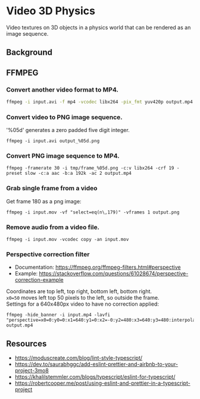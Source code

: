 # Video 3D Physics

Video textures on 3D objects in a physics world that can be rendered as an image sequence.

## Background

## FFMPEG

### Convert another video format to MP4.

```bash
ffmpeg -i input.avi -f mp4 -vcodec libx264 -pix_fmt yuv420p output.mp4
```

### Convert video to PNG image sequence.
'%05d' generates a zero padded five digit integer.

```
ffmpeg -i input.avi output_%05d.png
```

### Convert PNG image sequence to MP4.

```
ffmpeg -framerate 30 -i tmp/frame_%05d.png -c:v libx264 -crf 19 -preset slow -c:a aac -b:a 192k -ac 2 output.mp4
```

### Grab single frame from a video

Get frame 180 as a png image:

```
ffmpeg -i input.mov -vf "select=eq(n\,179)" -vframes 1 output.png
```

### Remove audio from a video file.

```
ffmpeg -i input.mov -vcodec copy -an input.mov
```

### Perspective correction filter
* Documentation: https://ffmpeg.org/ffmpeg-filters.html#perspective
* Example: https://stackoverflow.com/questions/61028674/perspective-correction-example

Coordinates are top left, top right, bottom left, bottom right.<br>
`x0=50` moves left top 50 pixels to the left, so outside the frame.<br>
Settings for a 640x480px video to have no correction applied:

```
ffmpeg -hide_banner -i input.mp4 -lavfi "perspective=x0=0:y0=0:x1=640:y1=0:x2=-0:y2=480:x3=640:y3=480:interpolation=linear"  output.mp4
```

## Resources

* https://moduscreate.com/blog/lint-style-typescript/
* https://dev.to/saurabhggc/add-eslint-prettier-and-airbnb-to-your-project-3mo8
* https://khalilstemmler.com/blogs/typescript/eslint-for-typescript/
* https://robertcooper.me/post/using-eslint-and-prettier-in-a-typescript-project
